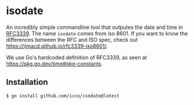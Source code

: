# isodate

An incredibly simple commandline tool that outputes the date and time in [RFC3339](https://datatracker.ietf.org/doc/html/rfc3339). The name `isodate` comes from iso 8601. If you want to know the differences between the RFC and ISO spec, check out https://ijmacd.github.io/rfc3339-iso8601/. 

We use Go's hardcoded definition of RFC3339, as seen at https://pkg.go.dev/time#pkg-constants

## Installation

```
$ go install github.com/icco/isodate@latest
```
